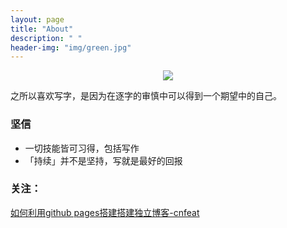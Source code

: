 ```yaml
---
layout: page
title: "About"
description: " "
header-img: "img/green.jpg"
---
```



<center>
    <p><img src="http://7xoxgc.com1.z0.glb.clouddn.com/%E6%A0%BC%E5%BC%8F%E5%B7%A5%E5%8E%82psb%20%2829%29.jpg" align="center"></p>
</center>

之所以喜欢写字，是因为在逐字的审慎中可以得到一个期望中的自己。



### 坚信
- 一切技能皆可习得，包括写作
- 「持续」并不是坚持，写就是最好的回报


### 关注：
[如何利用github pages搭建搭建独立博客-cnfeat](http://www.jianshu.com/p/05289a4bc8b2)



### 




<center>
    <p><img src="" align="center"></p>
</center>






